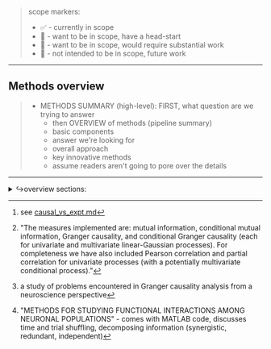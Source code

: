 > scope markers:
> - ✅ - currently in scope 
> - 💫 - want to be in scope, have a head-start
> - 🚀  - want to be in scope, would require substantial work
> - 🙈 - not intended to be in scope, future work

---
## Methods overview
>- METHODS SUMMARY (high-level): FIRST, what question are we trying to answer
>   - then OVERVIEW of methods (pipeline summary)
>   - basic components
>   - answer we're looking for
>   - overall approach
>   - key innovative methods
>   - assume readers aren't going to pore over the details


---
<details><summary>↪overview sections:</summary>

## Network simulations

<details><summary>↪outline</summary>

![](code/network_analysis/_demo_imgs/gaussian_snr_prediction_demo.png)

- contemporaneous vs lagged 💫
![](figures/whiteboard/time_unrolled_representation.png)
<details><summary>see also</summary>

![](figures/whiteboard/concept_open_loop_contemporaneous.png)
![](figures/whiteboard/concept_time_resolved.png)
</details>


- linear-Gaussian v.s. spiking/rate 💫

- matrix series / matrix exponential


- parameter specification 💫
  - :rocket: heterogeneity
</details>

<details><summary>↪longer outline</summary>

> <a name='figure-gaussian'></a>
> ![](figures/misc_figure_sketches/gaussian_vs_spiking_network_eg.png)
> <details><summary>see also</summary>
> 
> ![](figures/whiteboard/signal_aggregation.jpeg)
> </details>
> ### Figure GAUSSIAN: Gaussian and spiking networks simulated in Brian2
> 🥡 **takeaway:** ??? 🚧
> 
> - all networks built on [Brian2](https://elifesciences.org/articles/47314) spiking neural network simulator 
> - (delayed) linear-Gaussian network 
>   - required custom functionality to implement 
>     - [[brian_delayed_gaussian] repository ](https://github.com/awillats/brian_delayed_gaussian)
>     - allows us to understand impact of variability in simplest setting
> - spiking network 
>   - introduces additional difficulties associated with estimation based on spiking observations, nonlinearities
> 
> [^intv_type2]: see [causal_vs_expt.md](sketches_and_notation/intro-background/causal_vs_expt.md)


</details>


--- 

## Implementing interventions
<details><summary>↪ short outline</summary>

### passive
- baseline drive comes from independent, "private", noise sources

### open-loop 
- variance modulated ✅ 
- replay 💫

### closed-loop
- perfect
- emulated partial
- practical PID

<!-- ## Implementing interventions (binary?) -->

- :rocket: stimulus-conditional transfer entropy 

</details>

<details><summary>↪ long outline</summary>

> - passive observation 
> - open-loop stimulation 
>   - simulated as direct current injection
>   - but uniform across a population 
>   - ( see [Kyle Johnsen's cleosim toolbox](https://cleosim.readthedocs.io/en/latest/index.html) for more detailed simulation of stimulation )
>   - ⚠️ closed-loop replay ? ⚠️ 
> - closed-loop stimulation
>   - approaches for control 
>     - going with "model-free" PID control of output rates
>   - comparison to randomization in traditional experiment design[^intv_type2]
>   - controller stregnth
>     - gain
>     - bandwidth
>   - controller delay
>   
> - additional stimulation factors (open- & closed-loop)
>   <details><summary> ↪️ click to expand </summary>
>   
>   - **stimulus location** 
>     - single-site
>     - multi-site
>     - location relative to features of network
>       - in-degree/out-degree
>       - upstream/downstream of hypothesized connection 
>   - stimulus intensity 
>     - expected mean output rate 
>     - frequency content 
>     </details>
>     
>     
> ![](figures/misc_figure_sketches/intervention_timeseries_flat.png)

</details>

---
## Extracting circuit estimates 
<a name='figure-pipeline'></a>
![](figures/misc_figure_sketches/network_estimation_pipeline_sketch.png)

<details><summary>↪outline</summary>

### Outputs of network 
<!-- - spikes from populations of neurons  -->

### What is cross-correlation
<details><summary> see also </summary>

![](figures/whiteboard/methods_xcorr_features.jpeg)
![](figures/whiteboard/methods_circuit_xcorr_sketch.png)
![](_archive/figure4a_sketch.png)
![](figures/misc_figure_sketches/data_xcorr_gaussian.png)
</details>

### Figure PIPELINE: Process of detecting connections in a network model

</details>

<details><summary>↪longer outline</summary>

> 
> - map of techniques available for inference
  > - see ["Assessing the Significance of Directed and Multivariate Measures of Linear Dependence Between Time Series"](https://arxiv.org/pdf/2003.03887.pdf), [code](https://github.com/olivercliff/assessing-linear-dependence)[^assess] and [Unifying Pairwise Interactions in Complex Dynamics](https://arxiv.org/abs/2201.11941)
  > - bivariate v.s. multivariate 
  > - conditioning
    > - same signals past 
    > - other signals 
    > - on stimulus
  > - measures of dependence 
    > - correlation
      > - partial correlation (conditioning)
      > - time-lagged cross-correlation
    > - granger causality
    > - mutual information
    > - transfer entropy
>     
> [^assess]: "The measures implemented are: mutual information, conditional mutual information, Granger causality, and conditional Granger causality (each for univariate and multivariate linear-Gaussian processes). For completeness we have also included Pearson correlation and partial correlation for univariate processes (with a potentially multivariate conditional process)."
> 
> ### lagged cross-correlation 
> - connection to / equivalence with Granger Causality (GC)
  > - review of GC in neuro
  > - requisite assumptions
  > - limitations of GC [^GC_problems]
> - xcorr features 
  > - peak-SNR
  > - prominence 
  > - time of peak
> - window of time-lags considered for direct connections
  > - some multiple of expected synaptic delay
> 
> [^GC_problems]: a study of problems encountered in Granger causality analysis from a neuroscience perspective
> 
> ### multivariate transfer entropy (muTE)
> - advantages above usual GC approach
> 
> ### statistical testing 
> - *for muTE, handled by IDTxl*
  > - includes appropriate multiple-comparison testing
> 
> ### Quantifying successful identification
> - binary "classification" metrics
  > - accuracy, F1 score (Wang & Shanechi 2019)
  > - AUC (Pastore)
  > - Jaccard index (Lepage, Ching, and Kramer 2013)
  > - true/false positives, true/false negatives 
> - graded metrics (*not a core focus here*)
  > - distance between identified connection strength and ground-truth
    > - MSE [(Lepperod et al. 2018)](https://www.biorxiv.org/content/10.1101/463760v2)
  > - error in output reconstruction
> - *relevant "negative control" for comparison (?)*
  > - identified connectivity for random network?
  > - some shuffled data-surrogate procedure? [^FC_methods]
> - *relevant "positive control" for comparison (?)*
> 
> [^FC_methods]: "METHODS FOR STUDYING FUNCTIONAL INTERACTIONS AMONG NEURONAL POPULATIONS" - comes with MATLAB code, discusses time and trial shuffling, decomposing information (synergistic, redundant, independent)
> 

</details>

</details>
